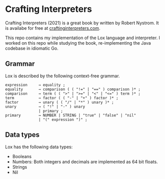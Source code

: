 # Crafting Interpreters

 Crafting Interpreters (2021) is a great book by written by Robert Nystrom. It is availabe for free at [craftinginterpreters.com](https://craftinginterpreters.com/contents.html).

This repo contains my implementation of the Lox language and interpreter. I worked on this repo while studying the book, re-implementing the Java codebase in idiomatic Go.

## Grammar

Lox is described by the following context-free grammar.
```
expression     → equality ;
equality       → comparison ( ( "!=" | "==" ) comparison )* ;
comparison     → term ( ( ">" | ">=" | "<" | "<=" ) term )* ;
term           → factor ( ( "-" | "+" ) factor )* ;
factor         → unary ( ( "/" | "*" ) unary )* ;
unary          → ( "!" | "-" ) unary
               | primary ;
primary        → NUMBER | STRING | "true" | "false" | "nil"
               | "(" expression ")" ;
```

## Data types

Lox has the following data types:
- Booleans
- Numbers: Both integers and decimals are implemented as 64 bit floats.
- Strings
- Nil

